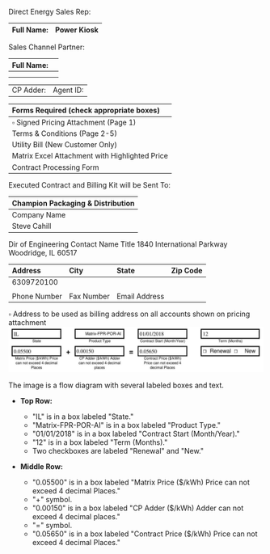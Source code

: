 Direct Energy Sales Rep:

| Full Name: | Power Kiosk |
| :-- | :-- |

Sales Channel Partner:

| Full Name: |  |
| :-- | :-- |
|  |  |
|  |  |


|  |  |
| :-- | :-- |
| CP Adder: | Agent ID: |


| Forms Required (check appropriate boxes) |
| :-- |
| $\square$ Signed Pricing Attachment (Page 1) |
| Terms \& Conditions (Page 2-5) |
| Utility Bill (New Customer Only) |
| Matrix Excel Attachment with Highlighted Price |
| Contract Processing Form |

Executed Contract and Billing Kit will be Sent To:

| Champion Packaging \& Distribution |
| :-- |
| Company Name |
| Steve Cahill |

Dir of Engineering
Contact Name Title
1840 International Parkway Woodridge, IL 60517

| Address | City | State | Zip Code |
| :-- | :-- | :-- | :-- |
| 6309720100 |  |  |  |
|  |  |  |  |
| Phone Number | Fax Number | Email Address |  |

$\square$ Address to be used as billing address on all accounts shown on pricing attachment
![](images/img-0.jpeg)

The image is a flow diagram with several labeled boxes and text. 

- **Top Row:**
  - "IL" is in a box labeled "State."
  - "Matrix-FPR-POR-AI" is in a box labeled "Product Type."
  - "01/01/2018" is in a box labeled "Contract Start (Month/Year)."
  - "12" is in a box labeled "Term (Months)."
  - Two checkboxes are labeled "Renewal" and "New."

- **Middle Row:**
  - "0.05500" is in a box labeled "Matrix Price ($/kWh) Price can not exceed 4 decimal Places."
  - "+" symbol.
  - "0.00150" is in a box labeled "CP Adder ($/kWh) Adder can not exceed 4 decimal places."
  - "=" symbol.
  - "0.05650" is in a box labeled "Contract Price ($/kWh) Price can not exceed 4 decimal Places."

